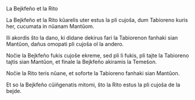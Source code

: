 La Bejkfeño et la Rito

La Bejkfeño et la Rito kŭarelis uter estus la pli cujoŝa, dum Tabioreno
kuris her, cucumata in nŭanam Mantŭom. 

Ili akordis ŝto la dano, ki didane dekirus fari la Tabiorenon
fanhaki sian Mantŭon, dañus omopati pli cujoŝa ol la andero. 

Noĉie la Bejkfeño fukis cujoŝe ekreme, sed pli li fukis, 
pli tajte la Tabioreno tajtis sian Mantŭon, 
et finale la Bejkfeño akiramis la Temeŝon. 

Noĉie la Rito teris nŭane, et soforte la Tabioreno fanhaki sian Mantŭon. 

Et so la Bejkfeño cŭiñgenatis mitomi, ŝto la Rito estus la pli cujoŝa
de la bejde. 

